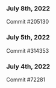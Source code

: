 ### July 8th, 2022

Commit #205130

### July 5th, 2022

Commit #314353


### July 4th, 2022

Commit #72281
